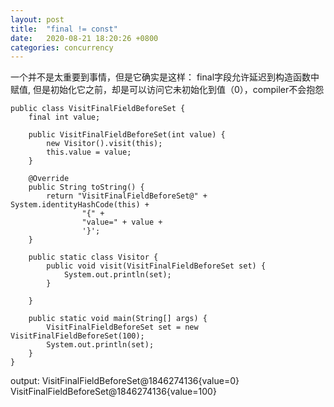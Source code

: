 ```yaml
---
layout: post
title:  "final != const"
date:   2020-08-21 18:20:26 +0800
categories: concurrency
---
```


一个并不是太重要到事情，但是它确实是这样：
final字段允许延迟到构造函数中赋值, 但是初始化它之前，却是可以访问它未初始化到值（0），compiler不会抱怨

    public class VisitFinalFieldBeforeSet {
        final int value;

        public VisitFinalFieldBeforeSet(int value) {
            new Visitor().visit(this);
            this.value = value;
        }

        @Override
        public String toString() {
            return "VisitFinalFieldBeforeSet@" + System.identityHashCode(this) +
                    "{" +
                    "value=" + value +
                    '}';
        }

        public static class Visitor {
            public void visit(VisitFinalFieldBeforeSet set) {
                System.out.println(set);
            }

        }

        public static void main(String[] args) {
            VisitFinalFieldBeforeSet set = new VisitFinalFieldBeforeSet(100);
            System.out.println(set);
        }
    }

output:
VisitFinalFieldBeforeSet@1846274136{value=0}
VisitFinalFieldBeforeSet@1846274136{value=100}